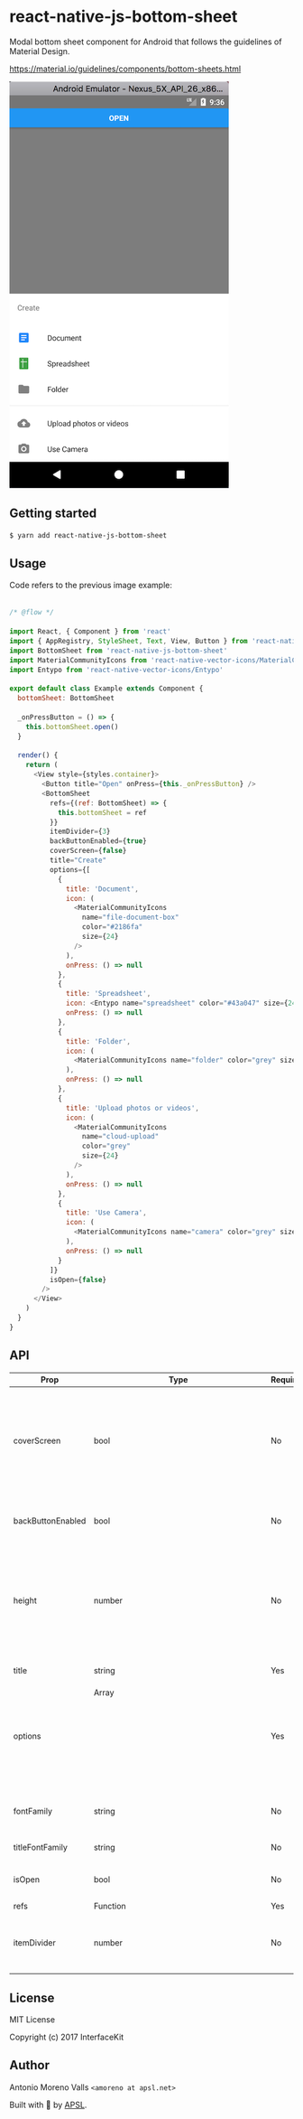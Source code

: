 # react-native-js-bottom-sheet
Modal bottom sheet component for Android that follows the guidelines of Material Design.

https://material.io/guidelines/components/bottom-sheets.html

![alt text](./example.png)

## Getting started
```sh
$ yarn add react-native-js-bottom-sheet
```
## Usage
Code refers to the previous image example:

```js

/* @flow */

import React, { Component } from 'react'
import { AppRegistry, StyleSheet, Text, View, Button } from 'react-native'
import BottomSheet from 'react-native-js-bottom-sheet'
import MaterialCommunityIcons from 'react-native-vector-icons/MaterialCommunityIcons'
import Entypo from 'react-native-vector-icons/Entypo'

export default class Example extends Component {
  bottomSheet: BottomSheet

  _onPressButton = () => {
    this.bottomSheet.open()
  }

  render() {
    return (
      <View style={styles.container}>
        <Button title="Open" onPress={this._onPressButton} />
        <BottomSheet
          refs={(ref: BottomSheet) => {
            this.bottomSheet = ref
          }}
          itemDivider={3}
          backButtonEnabled={true}
          coverScreen={false}
          title="Create"
          options={[
            {
              title: 'Document',
              icon: (
                <MaterialCommunityIcons
                  name="file-document-box"
                  color="#2186fa"
                  size={24}
                />
              ),
              onPress: () => null
            },
            {
              title: 'Spreadsheet',
              icon: <Entypo name="spreadsheet" color="#43a047" size={24} />,
              onPress: () => null
            },
            {
              title: 'Folder',
              icon: (
                <MaterialCommunityIcons name="folder" color="grey" size={24} />
              ),
              onPress: () => null
            },
            {
              title: 'Upload photos or videos',
              icon: (
                <MaterialCommunityIcons
                  name="cloud-upload"
                  color="grey"
                  size={24}
                />
              ),
              onPress: () => null
            },
            {
              title: 'Use Camera',
              icon: (
                <MaterialCommunityIcons name="camera" color="grey" size={24} />
              ),
              onPress: () => null
            }
          ]}
          isOpen={false}
        />
      </View>
    )
  }
}
```

## API
| Prop              | Type          | Required | Description                                                                                                              |
|-------------------|---------------|----------|--------------------------------------------------------------------------------------------------------------------------|
| coverScreen       | bool          | No       | Will use RN Modal component to cover the entire screen wherever the modal is mounted in the component hierarchy          |
| backButtonEnabled | bool          | No       | Close modal when receiving back button event                                                                             |
| height            | number        | No       | Height of the container. By default it has no height, due to container grows automatically depending of list of elements |
| title             | string        | Yes      | Title displayed in top of list                                                                                           |
| options           | Array<Object> | Yes      | Array of objects to display options list                                                                                 |
| fontFamily        | string        | No       | Used to display values. By default is Roboto                                                                             |
| titleFontFamily   | string        | No       | Title font family                                                                                                        |
| isOpen            | bool          | No       | Specifies if bottom sheet is open by default                                                                             |
| refs              | Function      | Yes      |                                                                                                                          |
| itemDivider       | number        | No       | Insert an item separator below the specified item number                                                                 |

## License
MIT License

Copyright (c) 2017 InterfaceKit

## Author
Antonio Moreno Valls `<amoreno at apsl.net>`

Built with 💛 by [APSL](https://github.com/apsl).
